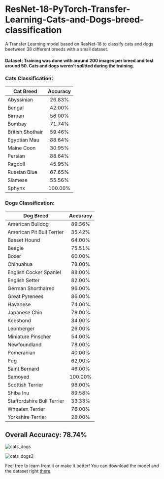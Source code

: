 # ResNet-18-PyTorch-Transfer-Learning-Cats-and-Dogs-breed-classification
A Transfer Learning model based on ResNet-18 to classify cats and dogs beetween 38 different breeds with a small dataset.


#### Dataset: Training was done with around 200 images per breed and test around 50. Cats and dogs weren't splitted during the training.

### Cats Classification:
| Cat Breed | Accuracy |
|----------|:----------:|
| Abyssinian | 26.83% |
| Bengal | 42.00% |
| Birman | 58.00% |
| Bombay | 71.74% |
| British Shothair | 59.46% |
| Egyptian Mau | 88.64% |
| Maine Coon | 30.95% |
| Persian | 88.64% |
| Ragdoll| 45.95% |
| Russian Blue| 67.65% |
| Siamese | 55.56% |
| Sphynx | 100.00% |


### Dogs Classification:
| Dog Breed | Accuracy |
|----------|:----------:|
| American Bulldog | 89.36% 
| American Pit Bull Terrier | 35.42% 
| Basset Hound | 64.00% |
| Beagle | 75.51% |
| Boxer | 60.00% |
| Chihuahua | 78.00% |
| English Cocker Spaniel | 88.00% |
| English Setter | 82.00% |
| German Shorthaired | 96.00% |
| Great Pyrenees | 86.00% |
| Havanese | 74.00% |
| Japanese Chin | 78.00% |
| Keeshond |34.00% |
| Leonberger |26.00% |
| Miniature Pinscher |54.00% |
| Newfoundland |78.00% |
| Pomeranian |40.00% |
| Pug |62.00% |
| Saint Bernard| 46.00%
| Samoyed | 100.00%
| Scottish Terrier | 98.00%
| Shiba Inu | 89.58%
| Staffordshire Bull Terrier | 33.33%
| Wheaten Terrier | 76.00%
| Yorkshire Terrier | 28.00%


## Overall Accuracy: 78.74% 

![cats_dogs](https://user-images.githubusercontent.com/56324869/101435413-0f4b5f80-38eb-11eb-8244-00a351a497df.png)

![cats_dogs2](https://user-images.githubusercontent.com/56324869/101435422-170b0400-38eb-11eb-9de3-c243fd2032b4.png)

Feel free to learn from it or make it better!
You can download the model and the dataset right 
[there](https://drive.google.com/drive/folders/1dD2-FC1051nHMZzhx1UQmKfDiCGcuXKQ?usp=sharing).
